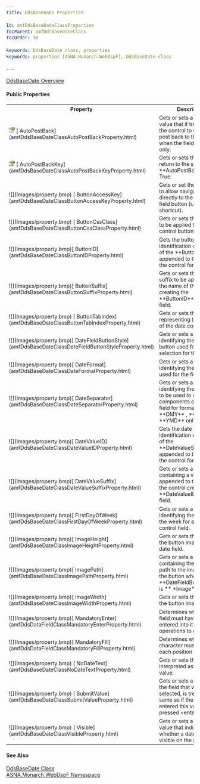 ```yaml
---
title: DdsBaseDate Properties

Id: amfDdsBaseDateClassProperties
TocParent: amfDdsBaseDateClass
TocOrder: 30

keywords: DdsBaseDate class, properties
keywords: properties [ASNA.Monarch.WebDspF], DdsBaseDate class

---
```


[DdsBaseDate Overview](amfDdsBaseDateClass.html) 

#### Public Properties
<table class="mytable" cellspacing="0" cellpadding="4" width="90%">
          <colgroup>
            <col width="30%" />
            <col width="70%" />
          </colgroup>
          <tr>
            <th>Property</th>
            <th>Description</th>
          </tr>
          <tr>
            <td><img  height="16" alt="public property" src="Images/property.bmp" width="16" border="0" /> 
            [
            AutoPostBack](amfDdsBaseDateClassAutoPostBackProperty.html)</td>
            <td>Gets or sets a boolean
            value that if true, causes the control to generate a
            post back to the server when the field is
            output-only.</td>
          </tr>
          <tr>
            <td><img  height="16" alt="public property" src="Images/property.bmp" width="16" border="0" /> 
            [
            AutoPostBackKey](amfDdsBaseDateClassAutoPostBackKeyProperty.html)</td>
            <td>Gets or sets the
            aidkey to return to the server when 
            <a> **AutoPostBack** </a> is True.</td>
          </tr>
          <tr>
            <td>![](Images/property.bmp) 
            [
            ButtonAccessKey](amfDdsBaseDateClassButtonAccessKeyProperty.html)</td>
            <td>Gets or
            set the access key to allow navigation
            directly to the date control field button (i.e.
            keyboard shortcut).</td>
          </tr>
          <tr>
            <td>![](Images/property.bmp) 
            [
            ButtonCssClass](amfDdsBaseDateClassButtonCssClassProperty.html)</td>
            <td>Gets or sets the css
            class to be applied to the date control
            button.</td>
          </tr>
          <tr>
            <td>![](Images/property.bmp)[
              ButtonID](amfDdsBaseDateClassButtonIDProperty.html)
            </td>
            <td>Gets the button
            identification comprised of the 
 **ButtonSuffix**  appended to the name
            of the control for the field.</td>
          </tr>
          <tr>
            <td>![](Images/property.bmp)[
              ButtonSuffix](amfDdsBaseDateClassButtonSuffixProperty.html)
            </td>
            <td>Gets or sets
            the value of a suffix to be appended to
            the name of the
            control creating the 
 **ButtonID**  for the field.</td>
          </tr>
          <tr>
            <td>![](Images/property.bmp) 
            [
            ButtonTabIndex](amfDdsBaseDateClassButtonTabIndexProperty.html)</td>
            <td>Gets or sets the index
            representing the tab order of the date control
            button.</td>
          </tr>
          <tr>
            <td>![](Images/property.bmp)[
              DateFieldButtonStyle](amfDdsBaseDateClassDateFieldButtonStyleProperty.html)
            </td>
            <td>Gets or sets a value
            identifying the style of button used for date selection
            for the field.</td>
          </tr>
          <tr>
            <td>![](Images/property.bmp)[
              DateFormat](amfDdsBaseDateClassDateFormatProperty.html)
            </td>
            <td>Gets or sets a value
            identifying the date format used for the
            field.</td>
          </tr>
          <tr>
            <td>![](Images/property.bmp)[
              DateSeparator](amfDdsBaseDateClassDateSeparatorProperty.html)
            </td>
            <td>Gets or sets a value
            identifying the character to be
            used to separate the components of the
            date field for formats 
 **DMY** , 
 **MDY** , or 
 **YMD**  only.</td>
          </tr>
          <tr>
            <td>![](Images/property.bmp)[
              DateValueID](amfDdsBaseDateClassDateValueIDProperty.html)
            </td>
            <td>Gets the date
            identification comprised of the 
 **DateValueSuffix**  appended to
            the name of the control for the
            field.</td>
          </tr>
          <tr>
            <td>![](Images/property.bmp)[
              DateValueSuffix](amfDdsBaseDateClassDateValueSuffixProperty.html)
            </td>
            <td>Gets or sets a
            string value containing a value to be
            appended to the name of the
            control creating the 
 **DateValueID**  for the
            field.</td>
          </tr>
          <tr>
            <td>![](Images/property.bmp)[
              FirstDayOfWeek](amfDdsBaseDateClassFirstDayOfWeekProperty.html)
            </td>
            <td>Gets or sets a value
            identifying the first day of the week for a
            date control field.</td>
          </tr>
          <tr>
            <td>![](Images/property.bmp)[
              ImageHeight](amfDdsBaseDateClassImageHeightProperty.html)
            </td>
            <td>Gets or sets the
            height of the button image for a date field.</td>
          </tr>
          <tr>
            <td>![](Images/property.bmp)[
              ImagePath](amfDdsBaseDateClassImagePathProperty.html)
            </td>
            <td>Gets or sets a value
            containing the relative path to the image used as
            the button when the 
 **DateFieldButtonStyle**  is 
 ** *Image* ** .</td>
          </tr>
          <tr>
            <td>![](Images/property.bmp)[
              ImageWidth](amfDdsBaseDateClassImageWidthProperty.html)
            </td>
            <td>Gets or sets the width
            of the button image.</td>
          </tr>
		  		<tr>
            <td>![](Images/property.bmp)[
              MandatoryEnter](amfDdsDataFieldClassMandatoryEnterProperty.html)
            </td>
            <td>Determines whether the field must have a value entered into it for operations to continue.</td>
          </tr>
		  <tr>
            <td>![](Images/property.bmp)[
              MandatoryFill](amfDdsDataFieldClassMandatoryFillProperty.html)
            </td>
            <td>Determines whether a character must be entered each position in the field.</td>
          </tr>
          <tr>
            <td>![](Images/property.bmp) 
            [
            NoDateText](amfDdsBaseDateClassNoDateTextProperty.html)</td>
            <td>Gets or sets the text
            to be interpreted as a 'no date' value.</td>
          </tr>
          <tr>
            <td>![](Images/property.bmp) 
            [
            SubmitValue](amfDdsBaseDateClassSubmitValueProperty.html)</td>
            <td>Gets or sets a value for
            the field that when selected, is treated the same
            as if the user had entered this value and pressed
            &lt;enter&gt;.</td>
          </tr>
          <tr>
            <td>![](Images/property.bmp) 
            [
            Visible](amfDdsBaseDateClassVisibleProperty.html)</td>
            <td>Gets or sets a boolean
            value that indicates whether a date field is visible on
            the page.</td>
          </tr>
</table>

#### See Also
[DdsBaseDate Class](amfDdsBaseDateClass.html) <br /> [ ASNA.Monarch.WebDspF Namespace](amfWebDspFNamespace.html) 
